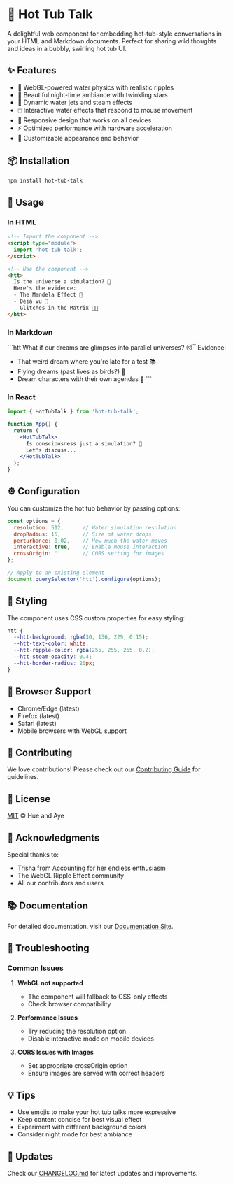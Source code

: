 # 🛁 Hot Tub Talk

A delightful web component for embedding hot-tub-style conversations in your HTML and Markdown documents. Perfect for sharing wild thoughts and ideas in a bubbly, swirling hot tub UI. 

## ✨ Features

- 🌊 WebGL-powered water physics with realistic ripples
- 🌙 Beautiful night-time ambiance with twinkling stars
- 💨 Dynamic water jets and steam effects
- 🖱️ Interactive water effects that respond to mouse movement
- 📱 Responsive design that works on all devices
- ⚡ Optimized performance with hardware acceleration
- 🎨 Customizable appearance and behavior

## 📦 Installation

```bash
npm install hot-tub-talk
```

## 🚀 Usage

### In HTML

```html
<!-- Import the component -->
<script type="module">
  import 'hot-tub-talk';
</script>

<!-- Use the component -->
<htt>
  Is the universe a simulation? 🌌
  Here's the evidence:
  - The Mandela Effect 🤯
  - Déjà vu 🔄
  - Glitches in the Matrix 🐱‍💻
</htt>
```

### In Markdown

\`\`\`htt
What if our dreams are glimpses into parallel universes? 😴
Evidence:
- That weird dream where you're late for a test 📚
- Flying dreams (past lives as birds?) 🦅
- Dream characters with their own agendas 🤔
\`\`\`

### In React

```jsx
import { HotTubTalk } from 'hot-tub-talk';

function App() {
  return (
    <HotTubTalk>
      Is consciousness just a simulation? 🤔
      Let's discuss...
    </HotTubTalk>
  );
}
```

## ⚙️ Configuration

You can customize the hot tub behavior by passing options:

```javascript
const options = {
  resolution: 512,      // Water simulation resolution
  dropRadius: 15,       // Size of water drops
  perturbance: 0.02,    // How much the water moves
  interactive: true,    // Enable mouse interaction
  crossOrigin: ''       // CORS setting for images
};

// Apply to an existing element
document.querySelector('htt').configure(options);
```

## 🎨 Styling

The component uses CSS custom properties for easy styling:

```css
htt {
  --htt-background: rgba(30, 136, 229, 0.15);
  --htt-text-color: white;
  --htt-ripple-color: rgba(255, 255, 255, 0.2);
  --htt-steam-opacity: 0.4;
  --htt-border-radius: 20px;
}
```

## 🔧 Browser Support

- Chrome/Edge (latest)
- Firefox (latest)
- Safari (latest)
- Mobile browsers with WebGL support

## 🤝 Contributing

We love contributions! Please check out our [Contributing Guide](CONTRIBUTING.md) for guidelines.

## 📝 License

[MIT](LICENSE) © Hue and Aye

## 🙏 Acknowledgments

Special thanks to:

- Trisha from Accounting for her endless enthusiasm
- The WebGL Ripple Effect community
- All our contributors and users

## 📚 Documentation

For detailed documentation, visit our [Documentation Site](https://hot-tub-talk.docs.com).

## 🐛 Troubleshooting

### Common Issues

1. **WebGL not supported**
   - The component will fallback to CSS-only effects
   - Check browser compatibility

2. **Performance Issues**
   - Try reducing the resolution option
   - Disable interactive mode on mobile devices

3. **CORS Issues with Images**
   - Set appropriate crossOrigin option
   - Ensure images are served with correct headers

## 💡 Tips

- Use emojis to make your hot tub talks more expressive
- Keep content concise for best visual effect
- Experiment with different background colors
- Consider night mode for best ambiance

## 🔄 Updates

Check our [CHANGELOG.md](CHANGELOG.md) for latest updates and improvements.

